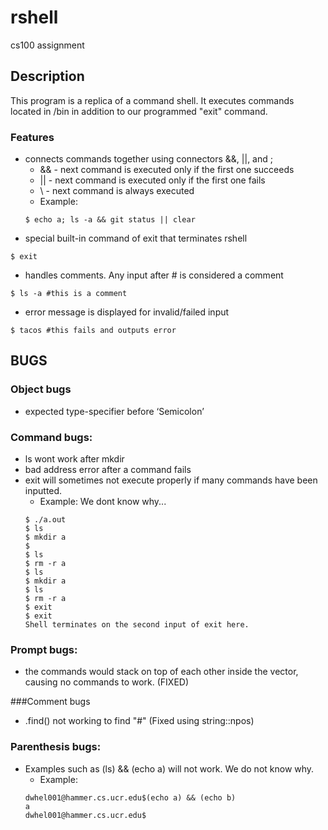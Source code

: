 # rshell
cs100 assignment


## Description
This program is a replica of a command shell. It executes commands located in /bin in addition
to our programmed "exit" command.

### Features
- connects commands together using connectors &&, ||, and ;
    * && - next command is executed only if the first one succeeds
    * || - next command is executed only if the first one fails
    * \ - next command is always executed
    * Example:
    ~~~
    $ echo a; ls -a && git status || clear
    ~~~
- special built-in command of exit that terminates rshell
~~~
$ exit
~~~
- handles comments. Any input after # is considered a comment
~~~
$ ls -a #this is a comment
~~~
- error message is displayed for invalid/failed input
~~~
$ tacos #this fails and outputs error
~~~

## BUGS
### Object bugs
- expected type-specifier before ‘Semicolon’

### Command bugs:
- ls wont work after mkdir
- bad address error after a command fails
- exit will sometimes not execute properly if many commands have been inputted.
    * Example: We dont know why...
    ~~~
    $ ./a.out
    $ ls
    $ mkdir a
    $
    $ ls
    $ rm -r a
    $ ls
    $ mkdir a
    $ ls
    $ rm -r a
    $ exit
    $ exit
    Shell terminates on the second input of exit here.
    ~~~


### Prompt bugs:
- the commands would stack on top of each other inside the vector, causing no commands to work. (FIXED)

###Comment bugs
- .find() not working to find "#" (Fixed using string::npos)

### Parenthesis bugs:
- Examples such as (ls) && (echo a) will not work. We do not know why.
    * Example:
    ~~~
    dwhel001@hammer.cs.ucr.edu$(echo a) && (echo b)
    a
    dwhel001@hammer.cs.ucr.edu$
    ~~~
    
